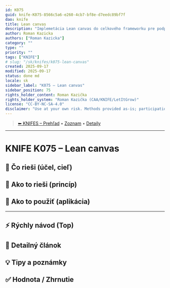 ```yaml
---
id: K075
guid: knife-K075-8566c5a6-e260-4cb7-bf8e-d7eedc89bf7f
dao: knife
title: Lean canvas
description: "Implemetácia Lean canvas do celkového frameworku pre podporu vytvárania riešení. Patrí ku metodike Q12"
author: Roman Kazicka
authors: ["Roman Kazicka"]
category: ""
type: ""
priority: ""
tags: ["KNIFE"]
# slug: "/sk/knifes/k075-lean-canvas"
created: 2025-09-17
modified: 2025-09-17
status: done md
locale: sk
sidebar_label: "K075 – Lean canvas"
sidebar_position: 75
rights_holder_content: Roman Kazička
rights_holder_system: "Roman Kazička (CAA/KNIFE/LetItGrow)"
license: "CC-BY-NC-SA-4.0"
disclaimer: "Use at your own risk. Methods provided as-is; participation is voluntary and context-aware."
---
```

<!-- body:start -->

<!-- nav:knifes -->
> [⬅ KNIFES – Prehľad](../overview.md) • [Zoznam](../KNIFE_Overview_List.md) • [Detaily](../KNIFE_Overview_Details.md)
---
# KNIFE K075 – Lean canvas

## 🎯 Čo rieši (účel, cieľ)

## 🧩 Ako to rieši (princíp)

## 🧪 Ako to použiť (aplikácia)

---

## ⚡ Rýchly návod (Top)

## 📜 Detailný článok

## 💡 Tipy a poznámky

## ✅ Hodnota / Zhrnutie
